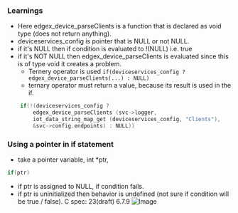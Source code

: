 ### Learnings

- Here edgex_device_parseClients is a function that is declared as void type (does not return anything).
- deviceservices_config is pointer that is NULL or not NULL.
- if it's NULL then if condition is evaluated to !(NULL) i.e. true
- if it's NOT NULL then edgex_device_parseClients is evaluated since this is of type void it creates a problem.
    - Ternery operator is used `if(deviceservices_config ? edgex_device_parseClients(...) : NULL)`
    - ternary operator must return a value, because its result is used in the if.
```c
    if(!(deviceservices_config ? 
        edgex_device_parseClients (svc->logger, 
        iot_data_string_map_get (deviceservices_config, "Clients"), 
        &svc->config.endpoints) : NULL))
```

### Using a pointer in if statement
- take a pointer variable, int *ptr,
```c
if(ptr)
```
- if ptr is assigned to NULL, if condition fails.
- if ptr is uninitialized then behavior is undefined (not sure if condition will be true / false).
C spec: 23(draft) 6.7.9
![Image](https://github.com/user-attachments/assets/0dd29f56-8359-40da-90da-11ffd5afe5fe)
